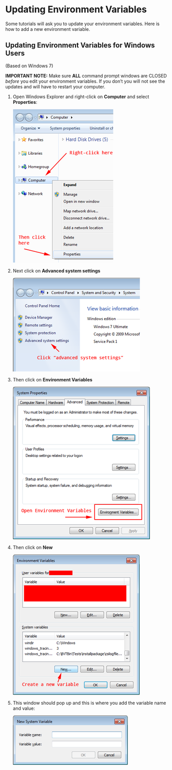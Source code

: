 # Updating Environment Variables

Some tutorials will ask you to update your environment variables. Here is how to add a new environment variable.

## Updating Environment Variables for Windows Users

(Based on Windows 7)

**IMPORTANT NOTE:** Make sure **ALL** command prompt windows are CLOSED *before* you edit your environment variables. If you don’t you will not see the updates and will have to restart your computer.

1. Open Windows Explorer and right-click on **Computer** and select **Properties**:

    ![step1](images/environment-vars01.png)

2. Next click on **Advanced system settings**

    ![step2](images/environment-vars02.png)

3. Then click on **Environment Variables**

    ![step3](images/environment-vars03.png)

4. Then click on **New**

    ![step4](images/environment-vars04.png)

5. This window should pop up and this is where you add the variable name and value:

    ![step5](images/environment-vars05.png)
